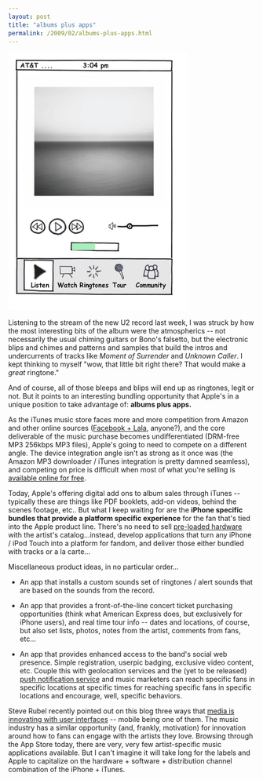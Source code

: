 ```yaml
---
layout: post
title: "albums plus apps"
permalink: /2009/02/albums-plus-apps.html
---
```


![U2 iPhone?](/assets/2009/u2-iphone.png)

Listening to the stream of the new U2 record last week, I was struck by how the most interesting bits of the album were the atmospherics -- not necessarily the usual chiming guitars or Bono's falsetto, but the electronic blips and chimes and patterns and samples that build the intros and undercurrents of tracks like _Moment of Surrender_ and _Unknown Caller_. I kept thinking to myself "wow, that little bit right there? That would make a _great_ ringtone."

And of course, all of those bleeps and blips will end up as ringtones, legit or not. But it points to an interesting bundling opportunity that Apple's in a unique position to take advantage of: **albums plus apps.**

As the iTunes music store faces more and more competition from Amazon and other online sources ([Facebook + Lala](http://venturebeat.com/2008/12/26/lala-leads-bid-for-facebook-music-service-but-questions-loom/), anyone?), and the core deliverable of the music purchase becomes undifferentiated (DRM-free MP3 256kbps MP3 files), Apple's going to need to compete on a different angle. The device integration angle isn't as strong as it once was (the Amazon MP3 downloader / iTunes integration is pretty damned seamless), and competing on price is difficult when most of what you're selling is [available online for free](http://www.blog.ni9e.com/archives/2009/02/available_onlin_1.html).

Today, Apple's offering digital add ons to album sales through iTunes -- typically these are things like PDF booklets, add-on videos, behind the scenes footage, etc.. But what I keep waiting for are the **iPhone specific bundles that provide a platform specific experience** for the fan that's tied into the Apple product line. There's no need to sell [pre-loaded hardware](http://www.theobvious.com/archive/2003/07/28.html) with the artist's catalog...instead, develop applications that turn any iPhone / iPod Touch into a platform for fandom, and deliver those either bundled with tracks or a la carte...

Miscellaneous product ideas, in no particular order...

*   An app that installs a custom sounds set of ringtones / alert sounds that are based on the sounds from the record.
    
*   An app that provides a front-of-the-line concert ticket purchasing opportunities (think what American Express does, but exclusively for iPhone users), and real time tour info -- dates and locations, of course, but also set lists, photos, notes from the artist, comments from fans, etc...
    
*   An app that provides enhanced access to the band's social web presence. Simple registration, userpic badging, exclusive video content, etc. Couple this with geolocation services and the (yet to be released) [push notification service](http://www.youtube.com/watch?v=M3fMDdmcsaU) and music marketers can reach specific fans in specific locations at specific times for reaching specific fans in specific locations and encourage, well, specific behaviors.
    

Steve Rubel recently pointed out on this blog three ways that [media is innovating with user interfaces](http://www.micropersuasion.com/2009/02/media-innovation.html) \-\- mobile being one of them. The music industry has a similar opportunity (and, frankly, motivation) for innovation around how to fans can engage with the artists they love. Browsing through the App Store today, there are very, very few artist-specific music applications available. But I can't imagine it will take long for the labels and Apple to capitalize on the hardware + software + distribution channel combination of the iPhone + iTunes.